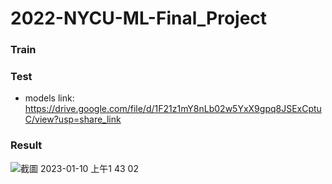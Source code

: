 # 2022-NYCU-ML-Final_Project
### Train

### Test
- models link: https://drive.google.com/file/d/1F21z1mY8nLb02w5YxX9gpq8JSExCptuC/view?usp=share_link

### Result
![截圖 2023-01-10 上午1 43 02](https://user-images.githubusercontent.com/96174316/211377030-0016b2b5-bda8-4c32-82f7-0e11bc4b7d28.png)

